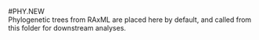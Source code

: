 #PHY.NEW  
Phylogenetic trees from RAxML are placed here by default, and called from this folder for downstream analyses.

